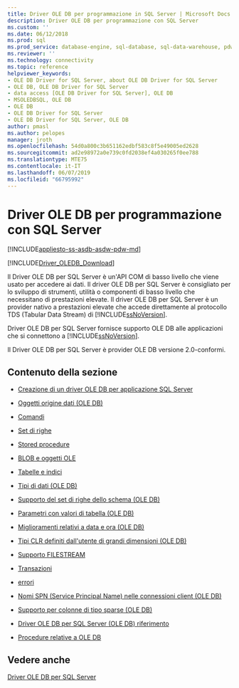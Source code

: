 ```yaml
---
title: Driver OLE DB per programmazione in SQL Server | Microsoft Docs
description: Driver OLE DB per programmazione con SQL Server
ms.custom: ''
ms.date: 06/12/2018
ms.prod: sql
ms.prod_service: database-engine, sql-database, sql-data-warehouse, pdw
ms.reviewer: ''
ms.technology: connectivity
ms.topic: reference
helpviewer_keywords:
- OLE DB Driver for SQL Server, about OLE DB Driver for SQL Server
- OLE DB, OLE DB Driver for SQL Server
- data access [OLE DB Driver for SQL Server], OLE DB
- MSOLEDBSQL, OLE DB
- OLE DB
- OLE DB Driver for SQL Server
- OLE DB Driver for SQL Server, OLE DB
author: pmasl
ms.author: pelopes
manager: jroth
ms.openlocfilehash: 54d0a800c3b651162edbf583c8f5e49005ed2628
ms.sourcegitcommit: ad2e98972a0e739c0fd2038ef4a030265f0ee788
ms.translationtype: MTE75
ms.contentlocale: it-IT
ms.lasthandoff: 06/07/2019
ms.locfileid: "66795992"
---
```

# <a name="ole-db-driver-for-sql-server-programming"></a>Driver OLE DB per programmazione con SQL Server
[!INCLUDE[appliesto-ss-asdb-asdw-pdw-md](../../../includes/appliesto-ss-asdb-asdw-pdw-md.md)]

[!INCLUDE[Driver_OLEDB_Download](../../../includes/driver_oledb_download.md)]

  Il Driver OLE DB per SQL Server è un'API COM di basso livello che viene usato per accedere ai dati. Il driver OLE DB per SQL Server è consigliato per lo sviluppo di strumenti, utilità o componenti di basso livello che necessitano di prestazioni elevate. Il driver OLE DB per SQL Server è un provider nativo a prestazioni elevate che accede direttamente al protocollo TDS (Tabular Data Stream) di [!INCLUDE[ssNoVersion](../../../includes/ssnoversion-md.md)].  
  
 Driver OLE DB per SQL Server fornisce supporto OLE DB alle applicazioni che si connettono a [!INCLUDE[ssNoVersion](../../../includes/ssnoversion-md.md)].  
  
 Il Driver OLE DB per SQL Server è provider OLE DB versione 2.0-conformi.  
  
## <a name="in-this-section"></a>Contenuto della sezione  
  
-   [Creazione di un driver OLE DB per applicazione SQL Server](../../oledb/ole-db-driver/creating-a-oledb-driver-for-sql-server-application.md)  
  
-   [Oggetti origine dati &#40;OLE DB&#41;](../../oledb/ole-db-data-source-objects/data-source-objects-ole-db.md)  
  
-   [Comandi](../../oledb/ole-db-commands/commands.md)  
  
-   [Set di righe](../../oledb/ole-db-rowsets/rowsets.md)  
  
-   [Stored procedure](../../oledb/ole-db/stored-procedures.md)  
  
-   [BLOB e oggetti OLE](../../oledb/ole-db-blobs/blobs-and-ole-objects.md)  
  
-   [Tabelle e indici](../../oledb/ole-db-tables-indexes/tables-and-indexes.md)  
  
-   [Tipi di dati &#40;OLE DB&#41;](../../oledb/ole-db-data-types/data-types-ole-db.md)  
  
-   [Supporto del set di righe dello schema &#40;OLE DB&#41;](../../oledb/ole-db/schema-rowset-support-ole-db.md)  
  
-   [Parametri con valori di tabella &#40;OLE DB&#41;](../../oledb/ole-db-table-valued-parameters/table-valued-parameters-ole-db.md)  
  
-   [Miglioramenti relativi a data e ora &#40;OLE DB&#41;](../../oledb/ole-db-date-time/date-and-time-improvements-ole-db.md)  
  
-   [Tipi CLR definiti dall'utente di grandi dimensioni &#40;OLE DB&#41;](../../oledb/ole-db/large-clr-user-defined-types-ole-db.md)  
  
-   [Supporto FILESTREAM](../../oledb/features/filestream-support.md)  
  
-   [Transazioni](../../oledb/ole-db-transactions/transactions.md)  
  
-   [errori](../../oledb/ole-db-errors/errors.md)  
  
-   [Nomi SPN &#40;Service Principal Name&#41; nelle connessioni client &#40;OLE DB&#41;](../../oledb/ole-db/service-principal-names-spns-in-client-connections-ole-db.md)  
  
-   [Supporto per colonne di tipo sparse &#40;OLE DB&#41;](../../oledb/ole-db/sparse-columns-support-ole-db.md)  
  
-   [Driver OLE DB per SQL Server &#40;OLE DB&#41; riferimento](../../oledb/ole-db-interfaces/oledb-driver-for-sql-server-ole-db-interfaces.md)  
  
-   [Procedure relative a OLE DB](../../oledb/ole-db-how-to/ole-db-how-to-topics.md)  
  
## <a name="see-also"></a>Vedere anche  
 [Driver OLE DB per SQL Server](../../oledb/oledb-driver-for-sql-server.md)  
  
  
